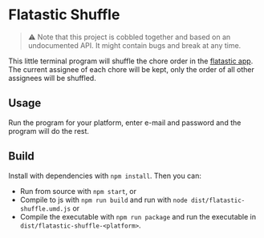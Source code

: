 # Flatastic Shuffle

> :warning: Note that this project is cobbled together and based on an undocumented API. It might contain bugs and break at any time.

This little terminal program will shuffle the chore order in the [flatastic app](flatastic-app.com). The current assignee of each chore will be kept, only the order of all other assignees will be shuffled.

## Usage

Run the program for your platform, enter e-mail and password and the program will do the rest.

## Build

Install with dependencies with `npm install`. Then you can:

- Run from source with `npm start`, or
- Compile to js with `npm run build` and run with `node dist/flatastic-shuffle.umd.js` or
- Compile the executable with `npm run package` and run the executable in `dist/flatastic-shuffle-<platform>`.

